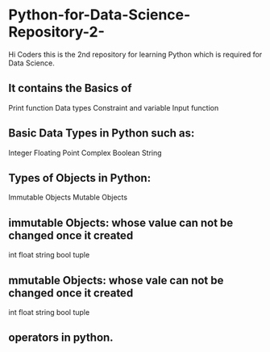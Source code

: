# Python-for-Data-Science-Repository-2-

Hi Coders this is the 2nd repository for learning Python which is required for Data Science.

## It contains the Basics of 
Print function
Data types 
Constraint and variable
Input function

## Basic Data Types in Python such as:
Integer
Floating Point
Complex
Boolean
String

## Types of Objects in Python:

Immutable Objects
Mutable Objects

## immutable Objects: whose value can not be changed once it created

int
float
string
bool
tuple

## mmutable Objects: whose vale can not be changed once it created

int
float
string
bool
tuple


## operators in python.
